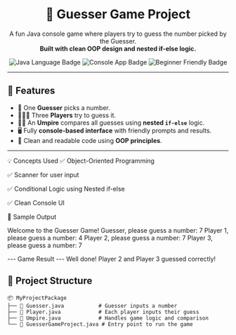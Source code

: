 <h1 align="center">🎯 Guesser Game Project</h1>

<p align="center">
  A fun Java console game where players try to guess the number picked by the Guesser. <br />
  <strong>Built with clean OOP design and nested if-else logic.</strong>
</p>

<p align="center">
  <img src="https://img.shields.io/badge/Language-Java-blue?style=for-the-badge&logo=openjdk&logoColor=white" alt="Java Language Badge" />
  <img src="https://img.shields.io/badge/Console%20App-Running-brightgreen?style=for-the-badge&logo=terminal&logoColor=white" alt="Console App Badge" />
  <img src="https://img.shields.io/badge/Beginners-Welcome-yellow?style=for-the-badge&logo=handshake&logoColor=black" alt="Beginner Friendly Badge" />
</p>


---

## 📌 Features

- 👤 One **Guesser** picks a number.
- 🧑‍🤝‍🧑 Three **Players** try to guess it.
- 🧑‍⚖️ An **Umpire** compares all guesses using **nested `if-else`** logic.
- 🖥️ Fully **console-based interface** with friendly prompts and results.
- 🧼 Clean and readable code using **OOP principles**.

---

💡 Concepts Used
✅ Object-Oriented Programming

✅ Scanner for user input

✅ Conditional Logic using Nested if-else

✅ Clean Console UI





📸 Sample Output

Welcome to the Guesser Game!
Guesser, please guess a number: 7
Player 1, please guess a number: 4
Player 2, please guess a number: 7
Player 3, please guess a number: 7

--- Game Result ---
Well done! Player 2 and Player 3 guessed correctly!






## 🧱 Project Structure

```plaintext
📦 MyProjectPackage
├── 📄 Guesser.java           # Guesser inputs a number
├── 📄 Player.java            # Each player inputs their guess
├── 📄 Umpire.java            # Handles game logic and comparison
└── 📄 GuesserGameProject.java # Entry point to run the game


